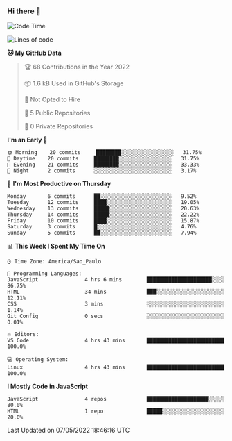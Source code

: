 ### Hi there 👋



<!--START_SECTION:waka-->
![Code Time](http://img.shields.io/badge/Code%20Time-0-blue)

![Lines of code](https://img.shields.io/badge/From%20Hello%20World%20I%27ve%20Written-20%20Thousand%20lines%20of%20code-blue)

**🐱 My GitHub Data** 

> 🏆 68 Contributions in the Year 2022
 > 
> 📦 1.6 kB Used in GitHub's Storage 
 > 
> 🚫 Not Opted to Hire
 > 
> 📜 5 Public Repositories 
 > 
> 🔑 0 Private Repositories  
 > 
**I'm an Early 🐤** 

```text
🌞 Morning    20 commits     ████████░░░░░░░░░░░░░░░░░   31.75% 
🌆 Daytime    20 commits     ████████░░░░░░░░░░░░░░░░░   31.75% 
🌃 Evening    21 commits     ████████░░░░░░░░░░░░░░░░░   33.33% 
🌙 Night      2 commits      ░░░░░░░░░░░░░░░░░░░░░░░░░   3.17%

```
📅 **I'm Most Productive on Thursday** 

```text
Monday       6 commits      ██░░░░░░░░░░░░░░░░░░░░░░░   9.52% 
Tuesday      12 commits     ████░░░░░░░░░░░░░░░░░░░░░   19.05% 
Wednesday    13 commits     █████░░░░░░░░░░░░░░░░░░░░   20.63% 
Thursday     14 commits     █████░░░░░░░░░░░░░░░░░░░░   22.22% 
Friday       10 commits     ████░░░░░░░░░░░░░░░░░░░░░   15.87% 
Saturday     3 commits      █░░░░░░░░░░░░░░░░░░░░░░░░   4.76% 
Sunday       5 commits      ██░░░░░░░░░░░░░░░░░░░░░░░   7.94%

```


📊 **This Week I Spent My Time On** 

```text
⌚︎ Time Zone: America/Sao_Paulo

💬 Programming Languages: 
JavaScript               4 hrs 6 mins        █████████████████████░░░░   86.75% 
HTML                     34 mins             ███░░░░░░░░░░░░░░░░░░░░░░   12.11% 
CSS                      3 mins              ░░░░░░░░░░░░░░░░░░░░░░░░░   1.14% 
Git Config               0 secs              ░░░░░░░░░░░░░░░░░░░░░░░░░   0.01%

🔥 Editors: 
VS Code                  4 hrs 43 mins       █████████████████████████   100.0%

💻 Operating System: 
Linux                    4 hrs 43 mins       █████████████████████████   100.0%

```

**I Mostly Code in JavaScript** 

```text
JavaScript               4 repos             ████████████████████░░░░░   80.0% 
HTML                     1 repo              █████░░░░░░░░░░░░░░░░░░░░   20.0%

```



 Last Updated on 07/05/2022 18:46:16 UTC
<!--END_SECTION:waka-->

